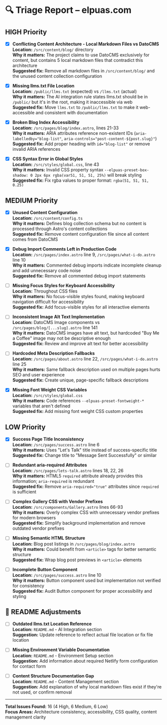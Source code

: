 # 🔍 Triage Report – elpuas.com

## HIGH Priority

- [x] **Conflicting Content Architecture - Local Markdown Files vs DatoCMS**  
  **Location:** `/src/content/blog/` directory  
  **Why it matters:** The project claims to use DatoCMS exclusively for content, but contains 5 local markdown files that contradict this architecture  
  **Suggested fix:** Remove all markdown files in `/src/content/blog/` and the unused content collection configuration

- [x] **Missing llms.txt File Location**  
  **Location:** `/public/llms.txt` (expected) vs `/llms.txt` (actual)  
  **Why it matters:** The AI integration rule states llms.txt should be in `/public/` but it's in the root, making it inaccessible via web  
  **Suggested fix:** Move `llms.txt` to `/public/llms.txt` to make it web-accessible and consistent with documentation

- [x] **Broken Blog Index Accessibility**  
  **Location:** `/src/pages/blog/index.astro`, lines 21-33  
  **Why it matters:** ARIA attributes reference non-existent IDs (`aria-labelledby="blog-list"`, `aria-controls="post-content-${post.slug}"`)  
  **Suggested fix:** Add proper heading with `id="blog-list"` or remove invalid ARIA references

- [x] **CSS Syntax Error in Global Styles**  
  **Location:** `/src/styles/global.css`, line 43  
  **Why it matters:** Invalid CSS property syntax `--elpuas-preset-box-shadow: 0 2px 6px rgba(var51, 51, 51, 25%)` will break styling  
  **Suggested fix:** Fix rgba values to proper format: `rgba(51, 51, 51, 0.25)`

## MEDIUM Priority

- [x] **Unused Content Configuration**  
  **Location:** `/src/content/config.ts`  
  **Why it matters:** Defines blog collection schema but no content is processed through Astro's content collections  
  **Suggested fix:** Remove content configuration file since all content comes from DatoCMS

- [x] **Debug Import Comments Left in Production Code**  
  **Location:** `/src/pages/index.astro` line 9, `/src/pages/what-i-do.astro` line 10  
  **Why it matters:** Commented debug imports indicate incomplete cleanup and add unnecessary code noise  
  **Suggested fix:** Remove all commented debug import statements

- [ ] **Missing Focus Styles for Keyboard Accessibility**  
  **Location:** Throughout CSS files  
  **Why it matters:** No focus-visible styles found, making keyboard navigation difficult for accessibility  
  **Suggested fix:** Add focus-visible styles for all interactive elements

- [ ] **Inconsistent Image Alt Text Implementation**  
  **Location:** DatoCMS Image components vs `/src/pages/blog/[...slug].astro` line 141  
  **Why it matters:** DatoCMS images have alt text, but hardcoded "Buy Me a Coffee" image may not be descriptive enough  
  **Suggested fix:** Review and improve alt text for better accessibility

- [ ] **Hardcoded Meta Description Fallbacks**  
  **Location:** `/src/pages/about.astro` line 22, `/src/pages/what-i-do.astro` line 25  
  **Why it matters:** Same fallback description used on multiple pages hurts SEO and user experience  
  **Suggested fix:** Create unique, page-specific fallback descriptions

- [x] **Missing Font Weight CSS Variables**  
  **Location:** `/src/styles/global.css`  
  **Why it matters:** Code references `--elpuas-preset-fontweight-*` variables that aren't defined  
  **Suggested fix:** Add missing font weight CSS custom properties

## LOW Priority

- [x] **Success Page Title Inconsistency**  
  **Location:** `/src/pages/success.astro` line 6  
  **Why it matters:** Uses "Let's Talk" title instead of success-specific title  
  **Suggested fix:** Change title to "Message Sent Successfully" or similar

- [ ] **Redundant aria-required Attributes**  
  **Location:** `/src/pages/lets-talk.astro` lines 18, 22, 26  
  **Why it matters:** HTML5 `required` attribute already provides this information; `aria-required` is redundant  
  **Suggested fix:** Remove `aria-required="true"` attributes since `required` is sufficient

- [ ] **Complex Gallery CSS with Vendor Prefixes**  
  **Location:** `/src/components/Gallery.astro` lines 66-93  
  **Why it matters:** Overly complex CSS with unnecessary vendor prefixes for modern browsers  
  **Suggested fix:** Simplify background implementation and remove outdated vendor prefixes

- [ ] **Missing Semantic HTML Structure**  
  **Location:** Blog post listings in `/src/pages/blog/index.astro`  
  **Why it matters:** Could benefit from `<article>` tags for better semantic structure  
  **Suggested fix:** Wrap blog post previews in `<article>` elements

- [ ] **Incomplete Button Component**  
  **Location:** `/src/pages/success.astro` line 10  
  **Why it matters:** Button component used but implementation not verified for consistency  
  **Suggested fix:** Audit Button component for proper accessibility and styling

## 🔄 README Adjustments

- [ ] **Outdated llms.txt Location Reference**  
  **Location:** `README.md` - AI Integration section  
  **Suggestion:** Update reference to reflect actual file location or fix file location

- [ ] **Missing Environment Variable Documentation**  
  **Location:** `README.md` - Environment Setup section  
  **Suggestion:** Add information about required Netlify form configuration for contact form

- [ ] **Content Structure Documentation Gap**  
  **Location:** `README.md` - Content Management section  
  **Suggestion:** Add explanation of why local markdown files exist if they're not used, or confirm removal

---

**Total Issues Found:** 16 (4 High, 6 Medium, 6 Low)  
**Focus Areas:** Architecture consistency, accessibility, CSS quality, content management clarity 